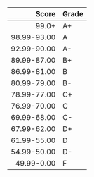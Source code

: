 Score  | Grade
-----: | ------------------------------
99.0+  | A+
98.99-93.00 | A 
92.99-90.00  | A-
89.99-87.00  | B+
86.99-81.00  | B
80.99-79.00 | B-
78.99-77.00 | C+
76.99-70.00 | C
69.99-68.00 | C-
67.99-62.00 | D+
61.99-55.00 | D
54.99-50.00 | D-
49.99-0.00 | F


